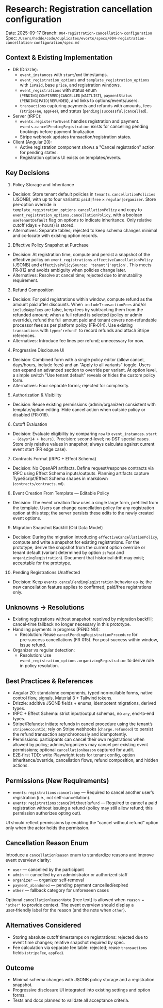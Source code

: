 # Research: Registration cancellation configuration

Date: 2025-09-17
Branch: `004-registration-cancellation-configuration`
Spec: `/Users/hedde/code/duplicates/evorto/specs/004-registration-cancellation-configuration/spec.md`

## Context & Existing Implementation

- DB (Drizzle):
  - `event_instances` with `start`/`end` timestamps.
  - `event_registration_options` and `template_registration_options` with `isPaid`, base `price`, and registration windows.
  - `event_registrations` with status enum (`PENDING|CONFIRMED|CANCELLED|WAITLIST`), `paymentStatus` (`PENDING|PAID|REFUNDED`), and links to options/events/users.
  - `transactions` capturing payments and refunds with amounts, fees (`stripeFee`, `appFee`), and status (`pending|successful|cancelled`).
- Server (tRPC):
  - `events.registerForEvent` handles registration and payment. `events.cancelPendingRegistration` exists for cancelling pending bookings before payment finalization.
  - Stripe webhook updates transaction/registration states.
- Client (Angular 20):
  - Active registration component shows a "Cancel registration" action for pending states.
  - Registration options UI exists on templates/events.

## Key Decisions

1. Policy Storage and Inheritance
- Decision: Store tenant default policies in `tenants.cancellationPolicies` (JSONB), with up to four variants: `paid|free` × `regular|organizer`. Store per‑option override in `template_registration_options.cancellationPolicy` and copy to `event_registration_options.cancellationPolicy`, with a boolean `useTenantDefault` flag on options to indicate inheritance. Only relative cutoff (days + hours) is stored.
- Alternatives: Separate tables; rejected to keep schema changes minimal and co‑locate with existing option records.

2. Effective Policy Snapshot at Purchase
- Decision: At registration time, compute and persist a snapshot of the effective policy on `event_registrations.effectiveCancellationPolicy` (JSONB) and `effectivePolicySource: 'tenant'|'option'`. This meets FR‑012 and avoids ambiguity when policies change later.
- Alternatives: Resolve at cancel time; rejected due to immutability requirement.

3. Refund Composition
- Decision: For paid registrations within window, compute refund as the amount paid after discounts. When `includeTransactionFees` and/or `includeAppFees` are false, keep fees by subtracting them from the refunded amount; when a full refund is selected (policy or admin override), refund the full amount paid and tenant covers non‑refundable processor fees as per platform policy (FR‑014). Use existing `transactions` with `type='refund'` to record refunds and attach Stripe references.
- Alternatives: Introduce fee lines per refund; unnecessary for now.

4. Progressive Disclosure UI
- Decision: Combined form with a single policy editor (allow cancel, days/hours, include fees) and an "Apply to all variants" toggle. Users can expand an advanced section to override per variant. At option level, a simple switch "Use tenant default" reveals or hides the custom policy form.
- Alternatives: Four separate forms; rejected for complexity.

5. Authorization & Visibility
- Decision: Reuse existing permissions (admin/organizer) consistent with template/option editing. Hide cancel action when outside policy or disabled (FR‑016).

6. Cutoff Evaluation
- Decision: Evaluate eligibility by comparing `now` to `event_instances.start - (days*24 + hours)`. Precision: second‑level; no DST special cases. Store only relative values in snapshot; always calculate against current event start (FR edge case).

7. Contracts Format (tRPC + Effect Schema)
- Decision: No OpenAPI artifacts. Define request/response contracts via tRPC using Effect Schema inputs/outputs. Planning artifacts capture TypeScript/Effect Schema shapes in markdown (`contracts/contracts.md`).

8. Event Creation From Template — Editable Policy
- Decision: The event creation flow uses a single large form, prefilled from the template. Users can change cancellation policy for any registration option at this step; the server persists these edits to the newly created event options.

9. Migration Snapshot Backfill (Old Data Model)
- Decision: During the migration introducing `effectiveCancellationPolicy`, compute and write a snapshot for existing registrations. For the prototype, derive the snapshot from the current option override or tenant default (variant determined by option `isPaid` and `organizingRegistration`). Document that historical drift may exist; acceptable for the prototype.

10. Pending Registrations Unaffected
- Decision: Keep `events.cancelPendingRegistration` behavior as-is; the new cancellation feature applies to confirmed, paid/free registrations only.

## Unknowns → Resolutions

- Existing registrations without snapshot: resolved by migration backfill; cancel-time fallback no longer necessary in this prototype.
- Handling payments in progress (PENDING):
  - Resolution: Reuse `cancelPendingRegistrationProcedure` for pre‑success cancellations (FR‑015). For post‑success within window, issue refund.
- Organizer vs regular detection:
  - Resolution: Use `event_registration_options.organizingRegistration` to derive role in policy resolution.

## Best Practices & References

- Angular 20: standalone components, typed non‑nullable forms, native control flow, signals, Material 3 + Tailwind tokens.
- Drizzle: additive JSONB fields + enums, idempotent migrations, derived types.
- tRPC + Effect Schema: strict input/output schemas, no `any`, end‑to‑end types.
- Stripe/Refunds: initiate refunds in cancel procedure using the tenant’s `stripeAccountId`; rely on Stripe webhooks (`charge.refunded`) to persist the refund transaction asynchronously and idempotently.
- Permissions: participants can cancel their own registrations when allowed by policy; admins/organizers may cancel per existing event permissions; optional `cancellationReason` captured for audit.
- E2E‑first TDD: write Playwright tests for tenant config, option inheritance/override, cancellation flows, refund composition, and hidden actions.

## Permissions (New Requirements)

- `events:registrations:cancel:any` — Required to cancel another user’s registration (i.e., not self-cancellation).
- `events:registrations:cancelWithoutRefund` — Required to cancel a paid registration without issuing a refund (policy may still allow refund; this permission authorizes opting out).

UI should reflect permissions by enabling the “cancel without refund” option only when the actor holds the permission.

## Cancellation Reason Enum

Introduce a `cancellationReason` enum to standardize reasons and improve event overview clarity:
- `user` — cancelled by the participant
- `admin` — cancelled by an administrator or authorized staff
- `organizer` — organizer self‑removal
- `payment_abandoned` — pending payment cancelled/expired
- `other` — fallback category for unforeseen cases

Optional `cancellationReasonNote` (free text) is allowed when `reason = 'other'` to provide context. The event overview should display a user‑friendly label for the reason (and the note when `other`).

## Alternatives Considered

- Storing absolute cutoff timestamps on registrations: rejected due to event time changes; relative snapshot required by spec.
- Fee calculation via separate fee table: rejected; reuse `transactions` fields (`stripeFee`, `appFee`).

## Outcome

- Minimal schema changes with JSONB policy storage and a registration snapshot.
- Progressive disclosure UI integrated into existing settings and option forms.
- Tests and docs planned to validate all acceptance criteria.
